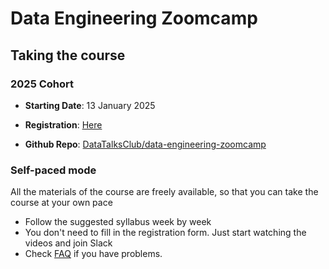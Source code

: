 # Data Engineering Zoomcamp

## Taking the course

### 2025 Cohort

- **Starting Date**: 13 January 2025

- **Registration**: [Here](https://airtable.com/shr6oVXeQvSI5HuWD)

- **Github Repo**: [DataTalksClub/data-engineering-zoomcamp](https://github.com/DataTalksClub/data-engineering-zoomcamp)

### Self-paced mode

All the materials of the course are freely available, so that you
can take the course at your own pace

- Follow the suggested syllabus week by week
- You don't need to fill in the registration form. Just start watching the videos and join Slack
- Check [FAQ](https://docs.google.com/document/d/19bnYs80DwuUimHM65UV3sylsCn2j1vziPOwzBwQrebw/edit?usp=sharing) if you have problems.
